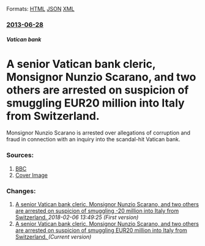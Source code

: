 
Formats: [HTML](/news/2013/06/28/a-senior-vatican-bank-cleric-monsignor-nunzio-scarano-and-two-others-are-arrested-on-suspicion-of-smuggling-a-20-million-into-italy-from.html)  [JSON](/news/2013/06/28/a-senior-vatican-bank-cleric-monsignor-nunzio-scarano-and-two-others-are-arrested-on-suspicion-of-smuggling-a-20-million-into-italy-from.json)  [XML](/news/2013/06/28/a-senior-vatican-bank-cleric-monsignor-nunzio-scarano-and-two-others-are-arrested-on-suspicion-of-smuggling-a-20-million-into-italy-from.xml)  

### [2013-06-28](/news/2013/06/28/index.md)

##### Vatican bank
# A senior Vatican bank cleric, Monsignor Nunzio Scarano, and two others are arrested on suspicion of smuggling EUR20 million into Italy from Switzerland. 

Monsignor Nunzio Scarano is arrested over allegations of corruption and fraud in connection with an inquiry into the scandal-hit Vatican bank.


### Sources:

1. [BBC](http://www.bbc.co.uk/news/world-europe-23094320)
1. [Cover Image](https://ichef.bbci.co.uk/news/1024/media/images/68432000/jpg/_68432123_li74xuac.jpg)

### Changes:

1. [A senior Vatican bank cleric, Monsignor Nunzio Scarano, and two others are arrested on suspicion of smuggling -20 million into Italy from Switzerland. ](/news/2013/06/28/a-senior-vatican-bank-cleric-monsignor-nunzio-scarano-and-two-others-are-arrested-on-suspicion-of-smuggling-20-million-into-italy-from.md) _2018-02-06 13:49:25 (First version)_
1. [A senior Vatican bank cleric, Monsignor Nunzio Scarano, and two others are arrested on suspicion of smuggling EUR20 million into Italy from Switzerland. ](/news/2013/06/28/a-senior-vatican-bank-cleric-monsignor-nunzio-scarano-and-two-others-are-arrested-on-suspicion-of-smuggling-a-20-million-into-italy-from.md) _(Current version)_
